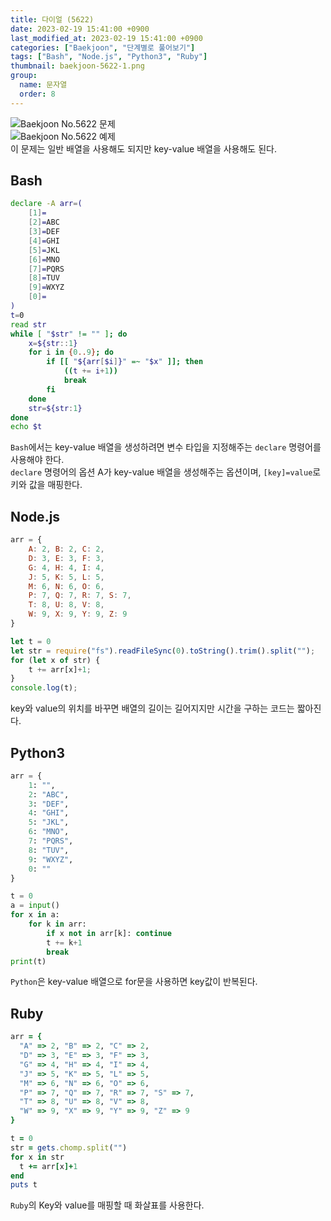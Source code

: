 ```yaml
---
title: 다이얼 (5622)
date: 2023-02-19 15:41:00 +0900
last_modified_at: 2023-02-19 15:41:00 +0900
categories: ["Baekjoon", "단계별로 풀어보기"]
tags: ["Bash", "Node.js", "Python3", "Ruby"]
thumbnail: baekjoon-5622-1.png
group:
  name: 문자열
  order: 8
---
```


![Baekjoon No.5622 문제](baekjoon-5622-1.png)  
![Baekjoon No.5622 예제](baekjoon-5622-1.png)  
이 문제는 일반 배열을 사용해도 되지만 key-value 배열을 사용해도 된다.

## Bash
```bash
declare -A arr=(
	[1]=
	[2]=ABC
	[3]=DEF
	[4]=GHI
	[5]=JKL
	[6]=MNO
	[7]=PQRS
	[8]=TUV
	[9]=WXYZ
	[0]=
)
t=0
read str
while [ "$str" != "" ]; do
	x=${str::1}
	for i in {0..9}; do
		if [[ "${arr[$i]}" =~ "$x" ]]; then
			((t += i+1))
			break
		fi
	done
	str=${str:1}
done
echo $t
```
`Bash`에서는 key-value 배열을 생성하려면 변수 타입을 지정해주는 `declare` 명령어를 사용해야 한다.  
`declare` 명령어의 옵션 A가 key-value 배열을 생성해주는 옵션이며, `[key]=value`로 키와 값을 매핑한다.

## Node.js
```javascript
arr = {
	A: 2, B: 2, C: 2,
	D: 3, E: 3, F: 3,
	G: 4, H: 4, I: 4,
	J: 5, K: 5, L: 5,
	M: 6, N: 6, O: 6,
	P: 7, Q: 7, R: 7, S: 7,
	T: 8, U: 8, V: 8,
	W: 9, X: 9, Y: 9, Z: 9
}

let t = 0
let str = require("fs").readFileSync(0).toString().trim().split("");
for (let x of str) {
	t += arr[x]+1;
}
console.log(t);
```
key와 value의 위치를 바꾸면 배열의 길이는 길어지지만 시간을 구하는 코드는 짧아진다.

## Python3
```python
arr = {
	1: "",
	2: "ABC",
	3: "DEF",
	4: "GHI",
	5: "JKL",
	6: "MNO",
	7: "PQRS",
	8: "TUV",
	9: "WXYZ",
	0: ""
}

t = 0
a = input()
for x in a:
    for k in arr:
        if x not in arr[k]: continue
        t += k+1
        break
print(t)
```
`Python`은 key-value 배열으로 for문을 사용하면 key값이 반복된다.

## Ruby
```ruby
arr = {
  "A" => 2, "B" => 2, "C" => 2,
  "D" => 3, "E" => 3, "F" => 3,
  "G" => 4, "H" => 4, "I" => 4,
  "J" => 5, "K" => 5, "L" => 5,
  "M" => 6, "N" => 6, "O" => 6,
  "P" => 7, "Q" => 7, "R" => 7, "S" => 7,
  "T" => 8, "U" => 8, "V" => 8,
  "W" => 9, "X" => 9, "Y" => 9, "Z" => 9
}

t = 0
str = gets.chomp.split("")
for x in str
  t += arr[x]+1
end
puts t
```
`Ruby`의 Key와 value를 매핑할 때 화살표를 사용한다.

